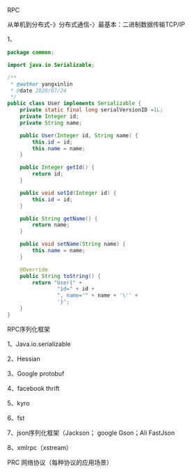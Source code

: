 RPC

从单机到分布式-》分布式通信-〉最基本：二进制数据传输TCP/IP



1、

```java
package common;

import java.io.Serializable;

/**
 * @author yangxinlin
 * @date 2020/07/24
 */
public class User implements Serializable {
    private static final long serialVersionID =1L;
    private Integer id;
    private String name;

    public User(Integer id, String name) {
        this.id = id;
        this.name = name;
    }

    public Integer getId() {
        return id;
    }

    public void setId(Integer id) {
        this.id = id;
    }

    public String getName() {
        return name;
    }

    public void setName(String name) {
        this.name = name;
    }

    @Override
    public String toString() {
        return "User{" +
                "id=" + id +
                ", name='" + name + '\'' +
                '}';
    }
}
```



RPC序列化框架

1、Java.io.serializable

2、Hessian

3、Google protobuf

4、facebook thrift

5、kyro

6、fst

7、json序列化框架（Jackson； google Gson；Ali FastJson

8、xmlrpc（xstream）

PRC 网络协议（每种协议的应用场景）


